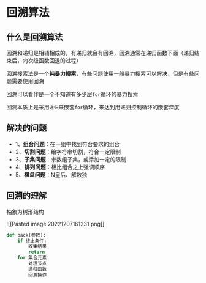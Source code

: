# 回溯算法

## 什么是回溯算法

回溯和递归是相辅相成的，有递归就会有回溯，回溯通常在递归函数下面（递归结束后，向次级函数回退的过程）

回溯搜索法是一个**纯暴力搜索**，有些问题使用一般暴力搜索可以解决，但是有些问题需要使用回溯

回溯可以看作是一个不知道有多少层`for`循环的暴力搜索

回溯本质上是采用`递归`来嵌套`for`循环，来达到用递归控制循环的嵌套深度

## 解决的问题

- 1、**组合问题**：在一组中找到符合要求的组合
- 2、**切割问题**：给字符串切割，符合一定限制
- 3、**子集问题**：求数组子集，或添加一定的限制
- 4、**排列问题**：相比组合之上强调顺序
- 5、**棋盘问题**：N皇后、解数独


## 回溯的理解

抽象为树形结构

![[Pasted image 20221207161231.png]]

```python
def back(参数):
	if 终止条件:
		收集结果
		return
	for 集合元素:
		处理节点
		递归函数
		回溯操作
```

